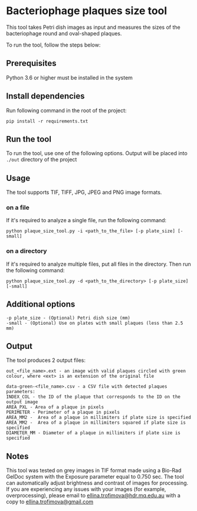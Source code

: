 # Bacteriophage plaques size tool
This tool takes Petri dish images as input and measures the sizes of the bacteriophage round and oval-shaped plaques.

To run the tool, follow the steps below:
## Prerequisites
Python 3.6 or higher must be installed in the system
## Install dependencies
Run following command in the root of the project:
```
pip install -r requirements.txt
``` 
## Run the tool
To run the tool, use one of the following options. Output will be placed into `./out` directory of the project
## Usage

The tool supports TIF, TIFF, JPG, JPEG and PNG image formats.
### on a file
If it's required to analyze a single file, run the following command:
```
python plaque_size_tool.py -i <path_to_the_file> [-p plate_size] [-small]
```
### on a directory
If it's required to analyze multiple files, put all files in the directory. Then run the following command:
```
python plaque_size_tool.py -d <path_to_the_directory> [-p plate_size] [-small]
```
## Additional options
```
-p plate_size - (Optional) Petri dish size (mm)
-small - (Optional) Use on plates with small plaques (less than 2.5 mm) 
``` 

## Output
The tool produces 2 output files:
```
out_<file_name>.ext - an image with valid plaques circled with green colour, where <ext> is an extension of the original file

data-green-<file_name>.csv - a CSV file with detected plaques parameters: 
INDEX_COL - the ID of the plaque that corresponds to the ID on the output image
AREA_PXL - Area of a plaque in pixels
PERIMETER - Perimeter of a plaque in pixels
AREA_MM2 -  Area of a plaque in millimiters if plate size is specified
AREA_MM2 -  Area of a plaque in millimiters squared if plate size is specified
DIAMETER_MM - Diameter of a plaque in millimiters if plate size is specified    
```

## Notes
This tool was tested on grey images in TIF format made using a Bio-Rad GelDoc system with the Exposure parameter equal to 0.750 sec.
The tool can automatically adjust brightness and contrast of images for processing.
If you are experiencing any issues with your images (for example, overprocessing), please email to [ellina.trofimova@hdr.mq.edu.au](mailto:ellina.trofimova@hdr.mq.edu.au) with a copy to [ellina.trofimova@gmail.com](mailto:ellina.trofimova@gmail.com)
